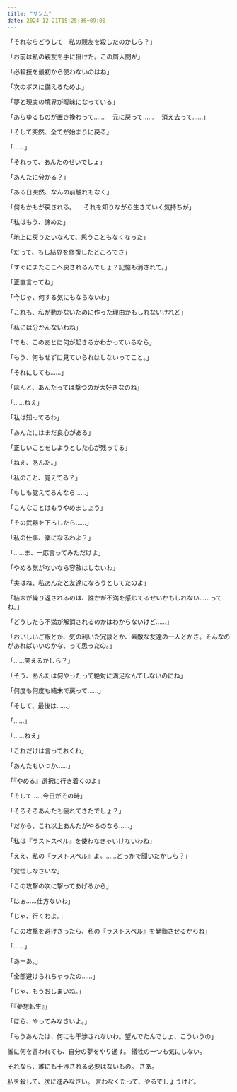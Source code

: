 ```yaml
---
title: "サンム"
date: 2024-12-21T15:25:36+09:00
---
```





「それならどうして　私の親友を殺したのかしら？」





「お前は私の親友を手に掛けた。この屑人間が」





「必殺技を最初から使わないのはね」

「次のボスに備えるためよ」


「夢と現実の境界が曖昧になっている」

「あらゆるものが置き換わって……
　元に戻って……
　消え去って……」

「そして突然、全てが始まりに戻る」

「……」

「それって、あんたのせいでしょ」


「あんたに分かる？」

「ある日突然、なんの前触れもなく」

「何もかもが戻される。
　それを知りながら生きていく気持ちが」


「私はもう、諦めた」

「地上に戻りたいなんて、思うこともなくなった」


「だって、もし結界を修復したところでさ」

「すぐにまたここへ戻されるんでしょ？記憶も消されて。」


「正直言ってね」

「今じゃ、何する気にもならないわ」


「これも、私が動かないために作った理由かもしれないけれど」

「私には分かんないわね」


「でも、このあとに何が起きるかわかっているなら」

「もう、何もせずに見ていられはしないってこと。」



「それにしても……」

「ほんと、あんたってば撃つのが大好きなのね」

「……ねえ」

「私は知ってるわ」

「あんたにはまだ良心がある」

「正しいことをしようとした心が残ってる」

「ねえ、あんた。」

「私のこと、覚えてる？」

「もしも覚えてるんなら……」

「こんなことはもうやめましょう」

「その武器を下ろしたら……」

「私の仕事、楽になるわよ？」


「……ま、一応言ってみただけよ」

「やめる気がないなら容赦はしないわ」


「実はね、私あんたと友達になろうとしてたのよ」

「結末が繰り返されるのは、誰かが不満を感じてるせいかもしれない……ってね。」


「どうしたら不満が解消されるのかはわからないけど……」

「おいしいご飯とか、気の利いた冗談とか、素敵な友達の一人とかさ。そんなのがあればいいのかな、って思ったの。」


「……笑えるかしら？」

「そう、あんたは何やったって絶対に満足なんてしないのにね」


「何度も何度も結末で戻って……」

「そして、最後は……」

「……」

「……ねえ」

「これだけは言っておくわ」

「あんたもいつか……」

「『やめる』選択に行き着くのよ」


「そして……今日がその時」


「そろそろあんたも疲れてきたでしょ？」

「だから、これ以上あんたがやるのなら……」

「私は『ラストスペル』を使わなきゃいけないわね」


「ええ、私の『ラストスペル』よ。……どっかで聞いたかしら？」

「覚悟しなさいな」

「この攻撃の次に撃ってあげるから」


「はぁ……仕方ないわ」

「じゃ、行くわよ。」

「この攻撃を避けきったら、私の『ラストスペル』を発動させるからね」


「……」

「あーあ。」

「全部避けられちゃったの……」

「じゃ、もうおしまいね。」

「『夢想転生』」


「ほら、やってみなさいよ。」

「もうあんたは、何にも干渉されないわ。望んでたんでしょ、こういうの」

誰に何を言われても、自分の夢をやり通す。
犠牲の一つも気にしない。

それなら、誰にも干渉される必要はないもの。
さあ。

私を殺して、次に進みなさい。
言わなくたって、やるでしょうけど。
